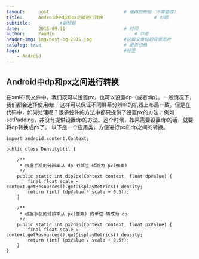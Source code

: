```yaml
---
layout:     post                            # 使用的布局（不需要改）
title:      Android中dp和px之间进行转换                   # 标题
subtitle:           #副标题
date:       2015-09-11                      # 时间
author:     PanMin                              # 作者
header-img: img/post-bg-2015.jpg            #这篇文章标题背景图片
catalog: true                               # 是否归档
tags:                                       #标签
    - Android
---
```



## Android中dp和px之间进行转换

在xml布局文件中，我们既可以设置px，也可以设置dp（或者dip）。一般情况下，我们都会选择使用dp，这样可以保证不同屏幕分辨率的机器上布局一致。但是在代码中，如何处理呢？很多控件的方法中都只提供了设置px的方法，例如setPadding，并没有提供设置dp的方法。这个时候，如果需要设置dp的话，就要将dp转换成px了。
以下是一个应用类，方便进行px和dp之间的转换。
```
import android.content.Context;  
  
public class DensityUtil {  
  
    /** 
     * 根据手机的分辨率从 dp 的单位 转成为 px(像素) 
     */  
    public static int dip2px(Context context, float dpValue) {  
        final float scale = context.getResources().getDisplayMetrics().density;  
        return (int) (dpValue * scale + 0.5f);  
    }  
  
    /** 
     * 根据手机的分辨率从 px(像素) 的单位 转成为 dp 
     */  
    public static int px2dip(Context context, float pxValue) {  
        final float scale = context.getResources().getDisplayMetrics().density;  
        return (int) (pxValue / scale + 0.5f);  
    }  
} 
```